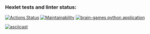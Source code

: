 ### Hexlet tests and linter status:
[![Actions Status](https://github.com/snuffy-hub/python-project-lvl1/workflows/hexlet-check/badge.svg)](https://github.com/snuffy-hub/python-project-lvl1/actions)
[![Maintainability](https://api.codeclimate.com/v1/badges/a99a88d28ad37a79dbf6/maintainability)](https://codeclimate.com/github/codeclimate/codeclimate/maintainability)
[![brain-games python application](https://github.com/snuffy-hub/python-project-lvl1/actions/workflows/python-app.yml/badge.svg)](https://github.com/snuffy-hub/python-project-lvl1/actions/workflows/python-app.yml)

[![asciicast](https://asciinema.org/a/PppZCZ3oN7sVvgiy2i16SgDri.svg)](https://asciinema.org/a/PppZCZ3oN7sVvgiy2i16SgDri)
